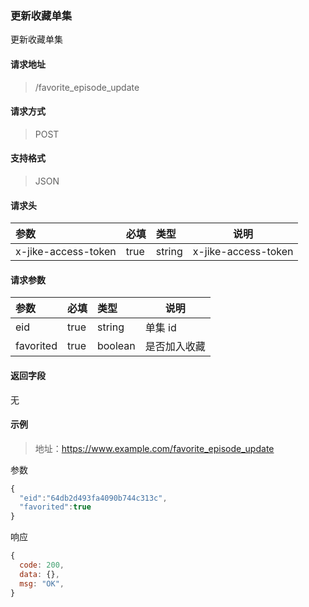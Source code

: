 ### 更新收藏单集

更新收藏单集

#### 请求地址

> /favorite_episode_update

#### 请求方式

> POST

#### 支持格式

> JSON

#### 请求头

| 参数                | 必填 | 类型   | 说明                |
| :------------------ | :--- | :----- | ------------------- |
| x-jike-access-token | true | string | x-jike-access-token |

#### 请求参数

| 参数      | 必填 | 类型    | 说明         |
| :-------- | :--- | :------ | ------------ |
| eid       | true | string  | 单集 id      |
| favorited | true | boolean | 是否加入收藏 |

#### 返回字段

无


#### 示例

> 地址：https://www.example.com/favorite_episode_update

参数

```javascript
{
  "eid":"64db2d493fa4090b744c313c",
  "favorited":true
}
```

响应

```javascript
{
  code: 200,
  data: {},
  msg: "OK",
}
```